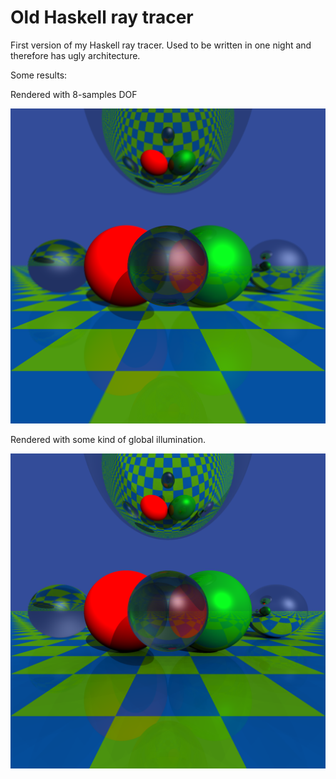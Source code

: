# Old Haskell ray tracer
First version of my Haskell ray tracer. Used to be written in one night and therefore has ugly architecture.


Some results:

Rendered with 8-samples DOF

![alt text](https://raw.githubusercontent.com/kraglik/old-haskell-ray-tracer/master/result_1k_dof_8samples.png)


Rendered with some kind of global illumination.

![alt text](https://raw.githubusercontent.com/kraglik/old-haskell-ray-tracer/master/result_2k_antialiasing.png)
